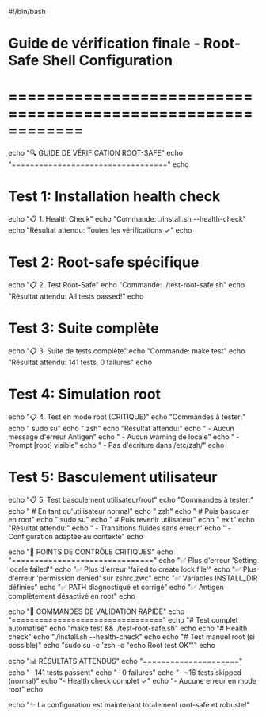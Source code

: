 #!/bin/bash

# Guide de vérification finale - Root-Safe Shell Configuration
# ============================================================

echo "🔍 GUIDE DE VÉRIFICATION ROOT-SAFE"
echo "=================================="
echo

# Test 1: Installation health check
echo "📋 1. Health Check"
echo "Commande: ./install.sh --health-check"
echo "Résultat attendu: Toutes les vérifications ✓"
echo

# Test 2: Root-safe spécifique
echo "📋 2. Test Root-Safe"
echo "Commande: ./test-root-safe.sh"
echo "Résultat attendu: All tests passed!"
echo

# Test 3: Suite complète
echo "📋 3. Suite de tests complète"
echo "Commande: make test"
echo "Résultat attendu: 141 tests, 0 failures"
echo

# Test 4: Simulation root
echo "📋 4. Test en mode root (CRITIQUE)"
echo "Commandes à tester:"
echo "  sudo su"
echo "  zsh"
echo "Résultat attendu:"
echo "  - Aucun message d'erreur Antigen"
echo "  - Aucun warning de locale"
echo "  - Prompt [root] visible"
echo "  - Pas d'écriture dans /etc/zsh/"
echo

# Test 5: Basculement utilisateur
echo "📋 5. Test basculement utilisateur/root"
echo "Commandes à tester:"
echo "  # En tant qu'utilisateur normal"
echo "  zsh"
echo "  # Puis basculer en root"
echo "  sudo su"
echo "  # Puis revenir utilisateur"
echo "  exit"
echo "Résultat attendu:"
echo "  - Transitions fluides sans erreur"
echo "  - Configuration adaptée au contexte"
echo

echo "🎯 POINTS DE CONTRÔLE CRITIQUES"
echo "==============================="
echo "✅ Plus d'erreur 'Setting locale failed'"
echo "✅ Plus d'erreur 'failed to create lock file'"
echo "✅ Plus d'erreur 'permission denied' sur zshrc.zwc"
echo "✅ Variables INSTALL_DIR définies"
echo "✅ PATH diagnostiqué et corrigé"
echo "✅ Antigen complètement désactivé en root"
echo

echo "🚀 COMMANDES DE VALIDATION RAPIDE"
echo "================================="
echo "# Test complet automatisé"
echo "make test && ./test-root-safe.sh"
echo
echo "# Health check"
echo "./install.sh --health-check"
echo
echo "# Test manuel root (si possible)"
echo "sudo su -c 'zsh -c \"echo Root test OK\"'"
echo

echo "📊 RÉSULTATS ATTENDUS"
echo "====================="
echo "- 141 tests passent"
echo "- 0 failures"
echo "- ~16 tests skipped (normal)"
echo "- Health check complet ✓"
echo "- Aucune erreur en mode root"
echo

echo "✨ La configuration est maintenant totalement root-safe et robuste!"
